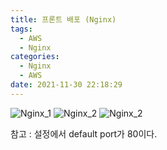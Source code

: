 ```yaml
---
title: 프론트 배포 (Nginx)
tags:
  - AWS
  - Nginx
categories:
  - Nginx
  - AWS
date: 2021-11-30 22:18:29
---
```



![Nginx_1](/review_img/project_kh_team/aws_nginxprocess/1.PNG)
![Nginx_2](/review_img/project_kh_team/aws_nginxprocess/2.PNG)
![Nginx_2](/review_img/project_kh_team/aws_nginxprocess/3.PNG)

참고 : 설정에서 default port가 80이다.






